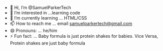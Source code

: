 - 👋 Hi, I’m @SamuelParkerTech
- 👀 I’m interested in ...learning code
- 🌱 I’m currently learning ... HTML/CSS
- 📫 How to reach me ... email samuelparkertech@gmail.com
- 😄 Pronouns: ... he/him
- ⚡ Fun fact: ... Baby formula is just protein shakes for babies. Vice Versa, Protein shakes are just baby formula

<!---
SamuelParkerTech/SamuelParkerTech is a ✨ special ✨ repository because its `README.md` (this file) appears on your GitHub profile.
You can click the Preview link to take a look at your changes.
--->

